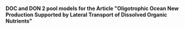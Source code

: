 #### DOC and DON 2 pool models for the Article "Oligotrophic Ocean New Production Supported by Lateral Transport of Dissolved Organic Nutrients"

